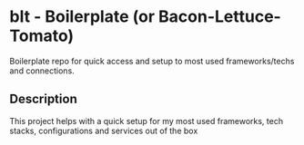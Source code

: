 # blt - Boilerplate (or Bacon-Lettuce-Tomato)

Boilerplate repo for quick access and setup to most used frameworks/techs and connections.

## Description
This project helps with a quick setup for my most used frameworks, tech stacks, configurations and services out of the box
